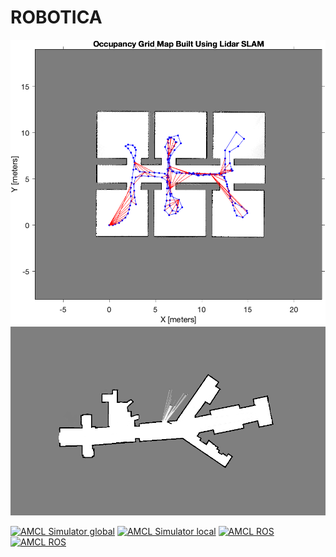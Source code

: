# ROBOTICA

![SLAM Simulator](./maps/slam_map_grid.png "SLAM Simulator")
![AMCL Simulator](./maps/map_modificado.png "AMCL Simulator")

[![AMCL Simulator global](https://img.youtube.com/vi/rahT4VorvMI/0.jpg)](https://www.youtube.com/watch?v=rahT4VorvMI)
[![AMCL Simulator local](https://img.youtube.com/vi/tx39zU2HHXA/0.jpg)](https://www.youtube.com/watch?v=tx39zU2HHXA)
[![AMCL ROS](https://img.youtube.com/vi/pX2NzS_RohY/0.jpg)](https://www.youtube.com/watch?v=pX2NzS_RohY)
[![AMCL ROS](https://img.youtube.com/vi/1_6483fu_ZA/0.jpg)](https://www.youtube.com/watch?v=1_6483fu_ZA)
